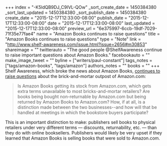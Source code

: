 +++
index = "-K5ldQB9DJ_C9IVL-QOw"
_sort_create_date = 1450384380
_sort_last_updated = 1450384380
_sort_publish_date = 1450384380
create_date = "2015-12-17T12:33:00-08:00"
publish_date = "2015-12-17T12:33:00-08:00"
date = "2015-12-17T12:33:00-08:00"
last_updated = "2015-12-17T12:33:00-08:00"
preview_url = "6e375997-6ccb-19df-7029-71f35e77fae4"
name = "Amazon Books continues to raise questions"
title = "Amazon Books continues to raise questions"
type = "Note"
link = "http://www.shelf-awareness.com/issue.html?issue=2656#m30853"
shareimage = ""
twitterauto = "The good people @ShelfAwareness continue to raise important questions about Amazon Books."
facebookauto = ""
make_image_tweet = ""
byline = ["writers/paul-constant"]
tags_notes = ["tags/amazon-books", "tags/amazon"]
authors_notes = ""
books = ""
+++
Shelf Awareness, which broke the news about Amazon Books, [continues to raise questions](http://www.shelf-awareness.com/issue.html?issue=2656#m30853) about the brick-and-mortar outpost of Amazon.com:

<blockquote>Is Amazon Books getting its stock from Amazon.com, which gets extra terms unavailable to most bricks-and-mortar retailers? Are books being bought non-returnable by Amazon.com but being returned by Amazon Books to Amazon.com? How, if at all, is a distinction made between the two businesses--and how will that be handled at meetings in which the bookstore buyers participate?</blockquote>

This is an important distinction to make: publishers sell books to physical retailers under very different terms — discounts, returnability, etc. — than they do with online booksellers. Publishers would likely be very upset if they learned that Amazon Books is selling books that were sold to Amazon.com.

 

